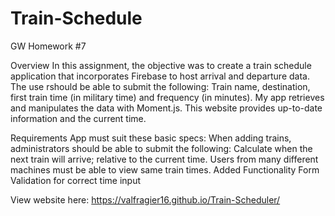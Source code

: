 # Train-Schedule
 GW Homework #7
 
Overview
In this assignment, the objective was to create a train schedule application that incorporates Firebase to host arrival and departure data. The use rshould be able to submit the following: Train name, destination, first train time (in military time) and frequency (in minutes). My app retrieves and manipulates the data with Moment.js. This website provides up-to-date information and the current time.

Requirements
App must suit these basic specs:
When adding trains, administrators should be able to submit the following:
Calculate when the next train will arrive; relative to the current time.
Users from many different machines must be able to view same train times.
Added Functionality
Form Validation for correct time input

View website here:
https://valfragier16.github.io/Train-Scheduler/






